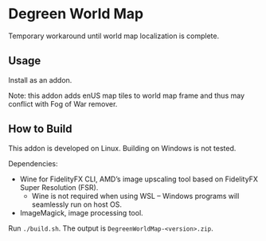 # Degreen World Map

Temporary workaround until world map localization is complete.

## Usage

Install as an addon.

Note: this addon adds enUS map tiles to world map frame and thus may conflict with Fog of War remover.

## How to Build

This addon is developed on Linux. Building on Windows is not tested.

Dependencies:
* Wine for FidelityFX CLI, AMD’s image upscaling tool based on FidelityFX Super Resolution (FSR).
  * Wine is not required when using WSL – Windows programs will seamlessly run on host OS.
* ImageMagick, image processing tool.

Run `./build.sh`. The output is `DegreenWorldMap-<version>.zip`.

